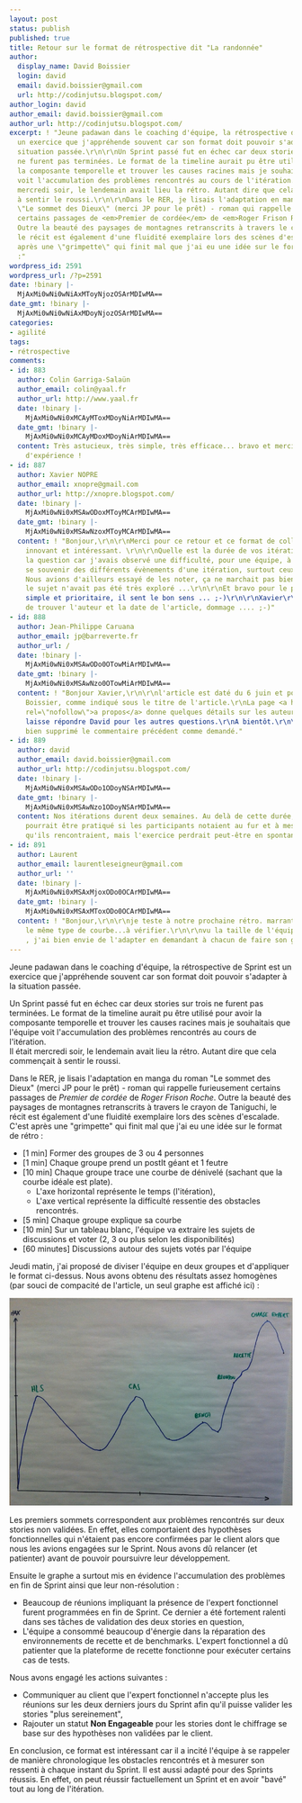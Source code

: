 ```yaml
---
layout: post
status: publish
published: true
title: Retour sur le format de rétrospective dit "La randonnée"
author:
  display_name: David Boissier
  login: david
  email: david.boissier@gmail.com
  url: http://codinjutsu.blogspot.com/
author_login: david
author_email: david.boissier@gmail.com
author_url: http://codinjutsu.blogspot.com/
excerpt: ! "Jeune padawan dans le coaching d'équipe, la rétrospective de Sprint est
  un exercice que j'appréhende souvent car son format doit pouvoir s'adapter à la
  situation passée.\r\n\r\nUn Sprint passé fut en échec car deux stories sur trois
  ne furent pas terminées. Le format de la timeline aurait pu être utilisé pour avoir
  la composante temporelle et trouver les causes racines mais je souhaitais que l'équipe
  voit l'accumulation des problèmes rencontrés au cours de l'itération.\r\nIl était
  mercredi soir, le lendemain avait lieu la rétro. Autant dire que cela commençait
  à sentir le roussi.\r\n\r\nDans le RER, je lisais l'adaptation en manga du roman
  \"Le sommet des Dieux\" (merci JP pour le prêt) - roman qui rappelle furieusement
  certains passages de <em>Premier de cordée</em> de <em>Roger Frison Roche</em>.
  Outre la beauté des paysages de montagnes retranscrits à travers le crayon de Taniguchi,
  le récit est également d'une fluidité exemplaire lors des scènes d'escalade. C'est
  après une \"grimpette\" qui finit mal que j'ai eu une idée sur le format de rétro
  :"
wordpress_id: 2591
wordpress_url: /?p=2591
date: !binary |-
  MjAxMi0wNi0wNiAxMToyNjozOSArMDIwMA==
date_gmt: !binary |-
  MjAxMi0wNi0wNiAxMDoyNjozOSArMDIwMA==
categories:
- agilité
tags:
- rétrospective
comments:
- id: 883
  author: Colin Garriga-Salaün
  author_email: colin@yaal.fr
  author_url: http://www.yaal.fr
  date: !binary |-
    MjAxMi0wNi0xMCAyMToxMDoyNiArMDIwMA==
  date_gmt: !binary |-
    MjAxMi0wNi0xMCAyMDoxMDoyNiArMDIwMA==
  content: Très astucieux, très simple, très efficace... bravo et merci pour le retour
    d'expérience !
- id: 887
  author: Xavier NOPRE
  author_email: xnopre@gmail.com
  author_url: http://xnopre.blogspot.com/
  date: !binary |-
    MjAxMi0wNi0xMSAwODoxMToyMCArMDIwMA==
  date_gmt: !binary |-
    MjAxMi0wNi0xMSAwNzoxMToyMCArMDIwMA==
  content: ! "Bonjour,\r\n\r\nMerci pour ce retour et ce format de collecte d'informations
    innovant et intéressant. \r\n\r\nQuelle est la durée de vos itérations ? Je pose
    la question car j'avais observé une difficulté, pour une équipe, à parfois bien
    se souvenir des différents évènements d'une itération, surtout ceux du début.
    Nous avions d'ailleurs essayé de les noter, ça ne marchait pas bien mieux, mais
    le sujet n'avait pas été très exploré ...\r\n\r\nEt bravo pour le plan d'action,
    simple et prioritaire, il sent le bon sens ... ;-)\r\n\r\nXavier\r\n\r\nPS : difficile
    de trouver l'auteur et la date de l'article, dommage .... ;-)"
- id: 888
  author: Jean-Philippe Caruana
  author_email: jp@barreverte.fr
  author_url: /
  date: !binary |-
    MjAxMi0wNi0xMSAwODo0OTowMiArMDIwMA==
  date_gmt: !binary |-
    MjAxMi0wNi0xMSAwNzo0OTowMiArMDIwMA==
  content: ! "Bonjour Xavier,\r\n\r\nl'article est daté du 6 juin et posté par David
    Boissier, comme indiqué sous le titre de l'article.\r\nLa page <a href=\"/a-propos\"
    rel=\"nofollow\">a propos</a> donne quelques détails sur les auteurs.\r\n\r\nJe
    laisse répondre David pour les autres questions.\r\nA bientôt.\r\n\r\nps : j'ai
    bien supprimé le commentaire précédent comme demandé."
- id: 889
  author: david
  author_email: david.boissier@gmail.com
  author_url: http://codinjutsu.blogspot.com/
  date: !binary |-
    MjAxMi0wNi0xMSAwODo1ODoyNSArMDIwMA==
  date_gmt: !binary |-
    MjAxMi0wNi0xMSAwNzo1ODoyNSArMDIwMA==
  content: Nos itérations durent deux semaines. Au delà de cette durée, ce format
    pourrait être pratiqué si les participants notaient au fur et à mesure les difficultés
    qu'ils rencontraient, mais l'exercice perdrait peut-être en spontanéité.
- id: 891
  author: Laurent
  author_email: laurentleseigneur@gmail.com
  author_url: ''
  date: !binary |-
    MjAxMi0wNi0xMSAxMjoxODo0OCArMDIwMA==
  date_gmt: !binary |-
    MjAxMi0wNi0xMSAxMToxODo0OCArMDIwMA==
  content: ! "Bonjour,\r\n\r\nje teste à notre prochaine rétro. marrant je pense avoir
    le même type de courbe...à vérifier.\r\n\r\nvu la taille de l'équipe (4+sm+po)
    , j'ai bien envie de l'adapter en demandant à chacun de faire son graphe perso.\r\n\r\nL."
---
```

<p>Jeune padawan dans le coaching d'équipe, la rétrospective de Sprint est un exercice que j'appréhende souvent car son format doit pouvoir s'adapter à la situation passée.</p>
<p>Un Sprint passé fut en échec car deux stories sur trois ne furent pas terminées. Le format de la timeline aurait pu être utilisé pour avoir la composante temporelle et trouver les causes racines mais je souhaitais que l'équipe voit l'accumulation des problèmes rencontrés au cours de l'itération.<br />
Il était mercredi soir, le lendemain avait lieu la rétro. Autant dire que cela commençait à sentir le roussi.</p>
<p>Dans le RER, je lisais l'adaptation en manga du roman "Le sommet des Dieux" (merci JP pour le prêt) - roman qui rappelle furieusement certains passages de <em>Premier de cordée</em> de <em>Roger Frison Roche</em>. Outre la beauté des paysages de montagnes retranscrits à travers le crayon de Taniguchi, le récit est également d'une fluidité exemplaire lors des scènes d'escalade. C'est après une "grimpette" qui finit mal que j'ai eu une idée sur le format de rétro :<a id="more"></a><a id="more-2591"></a></p>
<ul>
<li>[1 min] Former des groupes de 3 ou 4 personnes</li>
<li>[1 min] Chaque groupe prend un postIt géant et 1 feutre</li>
<li>[10 min] Chaque groupe trace une courbe de dénivelé (sachant que la courbe idéale est plate).
<ul>
<li>L'axe horizontal représente le temps (l'itération),</li>
<li>L'axe vertical représente la difficulté ressentie des obstacles rencontrés.</li>
</ul>
</li>
<li>[5 min] Chaque groupe explique sa courbe</li>
<li>[10 min] Sur un tableau blanc, l'équipe va extraire les sujets de discussions et voter (2, 3 ou plus selon les disponibilités)</li>
<li>[60 minutes] Discussions autour des sujets votés par l'équipe</li>
</ul>
<p>Jeudi matin, j'ai proposé de diviser l'équipe en deux groupes et d'appliquer le format ci-dessus. Nous avons obtenu des résultats assez homogènes (par souci de compacité de l'article, un seul graphe est affiché ici) :</p>
<p><a href="/images/20120217-GatherData1.jpg"><img class="aligncenter size-full wp-image-2600" title="20120217-GatherData" src="/images/20120217-GatherData1.jpg" alt="" width="800"/></a></p>
<p>Les premiers sommets correspondent aux problèmes rencontrés sur deux stories non validées. En effet, elles comportaient des hypothèses fonctionnelles qui n'étaient pas encore confirmées par le client alors que nous les avions engagées sur le Sprint. Nous avons dû relancer (et patienter) avant de pouvoir poursuivre leur développement.</p>
<p>Ensuite le graphe a surtout mis en évidence l'accumulation des problèmes en fin de Sprint ainsi que leur non-résolution :</p>
<ul>
<li>Beaucoup de réunions impliquant la présence de l'expert fonctionnel furent programmées en fin de Sprint. Ce dernier a été fortement ralenti dans ses tâches de validation des deux stories en question,</li>
<li>L'équipe a consommé beaucoup d'énergie dans la réparation des environnements de recette et de benchmarks. L'expert fonctionnel a dû patienter que la plateforme de recette fonctionne pour exécuter certains cas de tests.</li>
</ul>
<p>Nous avons engagé les actions suivantes :</p>
<ul>
<li>Communiquer au client que l'expert fonctionnel n'accepte plus les réunions sur les deux derniers jours du Sprint afin qu'il puisse valider les stories "plus sereinement",</li>
<li>Rajouter un statut <strong>Non Engageable</strong> pour les stories dont le chiffrage se base sur des hypothèses non validées par le client.</li>
</ul>
<p>En conclusion, ce format est intéressant car il a incité l'équipe à se rappeler de manière chronologique les obstacles rencontrés et à mesurer son ressenti à chaque instant du Sprint. Il est aussi adapté pour des Sprints réussis. En effet, on peut réussir factuellement un Sprint et en avoir "bavé" tout au long de l'itération.</p>
